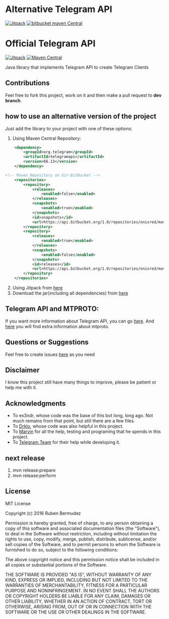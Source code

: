  
# Alternative Telegram API 
[![Jitpack](66.13)](https://jitpack.io/#onixred/TelegramApi)
[![bitbucket maven Central](66.13)](https://bitbucket.org/onixred/maven-repo/src/releases/org/telegram/telegramapi/)


# Official Telegram API 
[![Jitpack](https://jitpack.io/v/rubenlagus/TelegramApi.svg)](https://jitpack.io/#rubenlagus/TelegramApi)
[![Maven Central](https://maven-badges.herokuapp.com/maven-central/org.telegram/telegramapi/badge.svg)](http://mvnrepository.com/artifact/org.telegram/telegramapi)


Java library that implements Telegram API to create Telegram Clients

## Contributions

Feel free to fork this project, work on it and then make a pull request to **dev branch**.

## how to use an alternative version of the project
    
Just add the library to your project with one of these options:

  1. Using Maven Central Repository:

```xml
    <dependency>
        <groupId>org.telegram</groupId>
        <artifactId>telegramapi</artifactId>
        <version>66.13</version>
    </dependency>

<!-- Maven Repository on Git-BitBucket -->
	<repositories>
		<repository>
			<releases>
				<enabled>false</enabled>
			</releases>
			<snapshots>
				<enabled>true</enabled>
			</snapshots>
			<id>snapshots</id>
			<url>https://api.bitbucket.org/1.0/repositories/onixred/maven-repo/raw/snapshots</url>
		</repository>
		<repository>
			<releases>
				<enabled>true</enabled>
			</releases>
			<snapshots>
				<enabled>false</enabled>
			</snapshots>
			<id>releases</id>
			<url>https://api.bitbucket.org/1.0/repositories/onixred/maven-repo/raw/releases</url>
		</repository>
	</repositories>
```

  2. Using Jitpack from [here](https://jitpack.io/#rubenlagus/TelegramApi)
  3. Download the jar(including all dependencies) from [here](https://github.com/rubenlagus/TelegramApi/releases)

## Telegram API and MTPROTO:

If you want more information about Telegram API, you can go [here](https://core.telegram.org/api#telegram-api). And [here](https://core.telegram.org/mtproto) you will find extra information about mtproto.
 
## Questions or Suggestions
Feel free to create issues [here](https://github.com/rubenlagus/TelegramApi/issues) as you need
 
## Disclaimer

I know this project still have many things to improve, please be patient or help me with it.
 
## Acknowledgments

  * To ex3ndr, whose code was the base of this bot long, long ago. Not much remains from that point, but still there are a few files.
  * To [Drklo](https://github.com/drklo), whose code was also helpful in this project.
  * To [Marvin](https://github.com/dapoldi) for all the help, testing and programing that he spends in this project.
  * To [Telegram Team](https://telegram.org) for their help while developing it.


## next release
1) mvn release:prepare
2) mvn release:perform


## License 

MIT License

Copyright (c) 2016 Ruben Bermudez

Permission is hereby granted, free of charge, to any person obtaining a copy
of this software and associated documentation files (the "Software"), to deal
in the Software without restriction, including without limitation the rights
to use, copy, modify, merge, publish, distribute, sublicense, and/or sell
copies of the Software, and to permit persons to whom the Software is
furnished to do so, subject to the following conditions:

The above copyright notice and this permission notice shall be included in all
copies or substantial portions of the Software.

THE SOFTWARE IS PROVIDED "AS IS", WITHOUT WARRANTY OF ANY KIND, EXPRESS OR
IMPLIED, INCLUDING BUT NOT LIMITED TO THE WARRANTIES OF MERCHANTABILITY,
FITNESS FOR A PARTICULAR PURPOSE AND NONINFRINGEMENT. IN NO EVENT SHALL THE
AUTHORS OR COPYRIGHT HOLDERS BE LIABLE FOR ANY CLAIM, DAMAGES OR OTHER
LIABILITY, WHETHER IN AN ACTION OF CONTRACT, TORT OR OTHERWISE, ARISING FROM,
OUT OF OR IN CONNECTION WITH THE SOFTWARE OR THE USE OR OTHER DEALINGS IN THE
SOFTWARE.